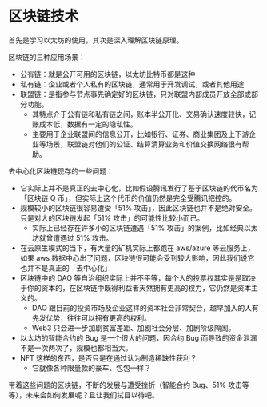 # 区块链技术

首先是学习以太坊的使用，其次是深入理解区块链原理。

区块链的三种应用场景：

- 公有链：就是公开可用的区块链，以太坊比特币都是这种
- 私有链：企业或者个人私有的区块链，通常用于开发调试，或者其他用途
- 联盟链：是指参与节点事先确定好的区块链，只对联盟内部成员开放全部或部分功能。
  - 其特点介于公有链和私有链之间，账本半公开化、交易确认速度较快，记账成本低，数据有一定的隐私性。 
  - 主要用于企业联盟间的信息公开，比如银行、证券、商业集团及上下游企业等场景，联盟链对他们的公证、结算清算业务和价值交换网络很有帮助。


去中心化区块链现存的一些问题：

- 它实际上并不是真正的去中心化，比如假设腾讯发行了基于区块链的代币名为「区块链 Q 币」，但实际上这个代币的价值仍然是完全受腾讯把控的。
- 规模较小的区块链很容易遭受「51% 攻击」，因此区块链也并不是绝对安全。只是对大的区块链发起「51% 攻击」的可能性比较小而已。
  - 实际上已经存在许多小的区块链遭遇「51% 攻击」的案例，比如经典以太坊就曾遭遇过 51% 攻击。
- 在云原生模式的当下，有大量的矿机实际上都跑在 aws/azure 等云服务上，如果 aws 数据中心出了问题，区块链很可能会受到较大影响，因此我们说它也并不是真正的「去中心化」
- 区块链中的 DAO 等自治组织实际上并不平等，每个人的投票权其实是是取决于你的资本的，在区块链中既得利益者天然拥有更高的权力，它仍然是资本主义的。
  - DAO 跟目前的投资市场及企业这样的资本社会非常契合，越早加入的人有先发优势，往往可以拥有更高的权利。
  - Web3 只会进一步加剧贫富差距、加剧社会分层、加剧阶级隔阂。
- 以太坊的智能合约的 Bug 是一个很大的问题，因合约 Bug 而导致的资金泄漏不是一次两次了，规模也都相当大。
- NFT 这样的东西，是否只是在通过认为制造稀缺性获利？
  - 它就像各种限量款的豪车、包包一样？


带着这些问题的区块链，不断的发展与遭受挫折（智能合约 Bug、51% 攻击等等），未来会如何发展呢？且让我们拭目以待吧。
